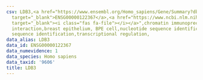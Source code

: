 ```yaml
---
csv: LDB3,<a href="https://www.ensembl.org/Homo_sapiens/Gene/Summary?db=core;g=ENSG00000122367"
  target="_blank">ENSG00000122367</a>,<a href="https://www.ncbi.nlm.nih.gov/pubmed/22863008"
  target="_blank"><i class="fas fa-file"></i></a>",chromatin immunoprecipitation assay,direct
  interaction,breast epithelium, BPE cell,nucleotide sequence identification,nucleotide
  sequence identification,transcriptional regulation,
data_alias: LDB3
data_id: ENSG00000122367
data_numevidence: 1
data_species: Homo sapiens
data_taxid: '9606'
title: LDB3
---
```

